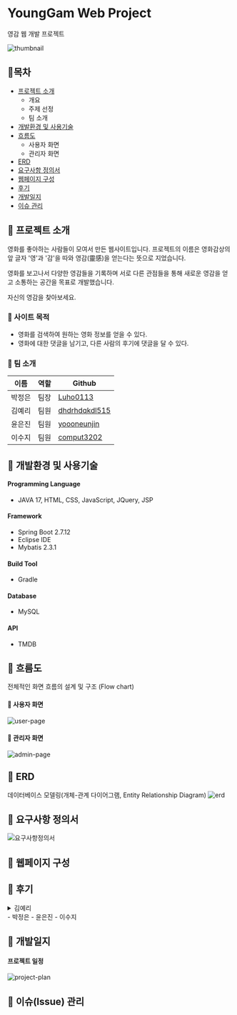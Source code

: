 # YoungGam Web Project
영감 웹 개발 프로젝트


![thumbnail](https://github.com/Luho0113/yg_project/assets/65997312/d922740f-efe3-4f7c-b84e-490ad0efa933)




## 🍊목차
* [프로젝트 소개](#🍊-프로젝트-소개)
  - 개요
  - 주제 선정
  - 팀 소개   
* [개발환경 및 사용기술](#🍊-개발환경-및-사용기술)
* [흐름도](#🍊-흐름도)
  - 사용자 화면
  - 관리자 화면
* [ERD](#🍊-ERD)
* [요구사항 정의서](#🍊-요구사항-정의서)
* [웹페이지 구성](#🍊-웹페이지-구성)
* [후기](#🍊-후기)
* [개발일지](#🍊-개발일지)
* [이슈 관리](#🍊-이슈-관리)




## 🍊 프로젝트 소개
영화를 좋아하는 사람들이 모여서 만든 웹사이트입니다. 프로젝트의 이름은 영화감상의 앞 글자 '영'과 '감'을 따와 영감(靈感)을 얻는다는 뜻으로 지었습니다.

영화를 보고나서 다양한 영감들을 기록하며 서로 다른 관점들을 통해 새로운 영감을 얻고 소통하는 공간을 목표로 개발했습니다. 

자신의 영감을 찾아보세요.


### 🌱 사이트 목적
- 영화를 검색하여 원하는 영화 정보를 얻을 수 있다.
- 영화에 대한 댓글을 남기고, 다른 사람의 후기에 댓글을 달 수 있다.


### 👴 팀 소개
| 이름 | 역할 | Github |
|----|-----|------------|
| 박정은 | 팀장 | [Luho0113](https://github.com/Luho0113) |
| 김예리 | 팀원 | [dhdrhdqkdl515](https://github.com/dhdrhdqkdl515) |
| 윤은진 | 팀원 | [yoooneunjin](https://github.com/yoooneunjin) |
| 이수지 | 팀원 | [comput3202](https://github.com/comput3202) |




## 🍊 개발환경 및 사용기술


#### Programming Language
  - JAVA 17, HTML, CSS, JavaScript, JQuery, JSP
#### Framework
  - Spring Boot 2.7.12
  - Eclipse IDE
  - Mybatis 2.3.1
#### Build Tool
  - Gradle
#### Database
  - MySQL
#### API
  - TMDB
 
 
 
 
## 🍊 흐름도
전체적인 화면 흐름의 설계 및 구조 (Flow chart)

#### 🌱 사용자 화면
![user-page](https://github.com/Luho0113/yg_project/assets/65997312/b2447d00-af5a-45ae-8366-acbd5c40f01c)

#### 🌱 관리자 화면
![admin-page](https://github.com/Luho0113/yg_project/assets/65997312/668e2137-2eda-4cbe-a3f6-529b11b7c91c)




## 🍊 ERD 
데이터베이스 모델링(개체-관계 다이어그램, Entity Relationship Diagram)
![erd](https://github.com/Luho0113/yg_project/assets/65997312/d84e6b73-86ce-4ffd-b0aa-bc66b5247908)




## 🍊 요구사항 정의서
![요구사항정의서](https://github.com/Luho0113/yg_project/assets/65997312/d3b147b3-1a63-4ebf-8e56-af29ac65680e)




## 🍊 웹페이지 구성




## 🍊 후기
<details>
<summary>김예리</summary>
아무 것도 없는 무의 상태에서 유를 창조해 낸 팀원들 정말 자랑스럽습니다.
모르는 것이 있으면 서로 적극적으로 도와주고 훈훈했습니다. 
수차례 고난과 역경이 있었지만, 다들 구현을 해내는 모습에 뿌듯했습니다. 
이 프로젝트를 시작으로, 앞으로 팀원들 모두 커리어가 승승장구하길 진심으로 바랍니다.
</details>
- 박정은
- 윤은진
- 이수지




## 🍊 개발일지




#### 프로젝트 일정
![project-plan](https://github.com/Luho0113/yg_project/assets/65997312/7ce19e61-d910-461a-a3fd-ddffed343638)
 



## 🍊 이슈(Issue) 관리


